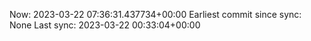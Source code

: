 Now: 2023-03-22 07:36:31.437734+00:00 Earliest commit since sync: None Last sync: 2023-03-22 00:33:04+00:00
